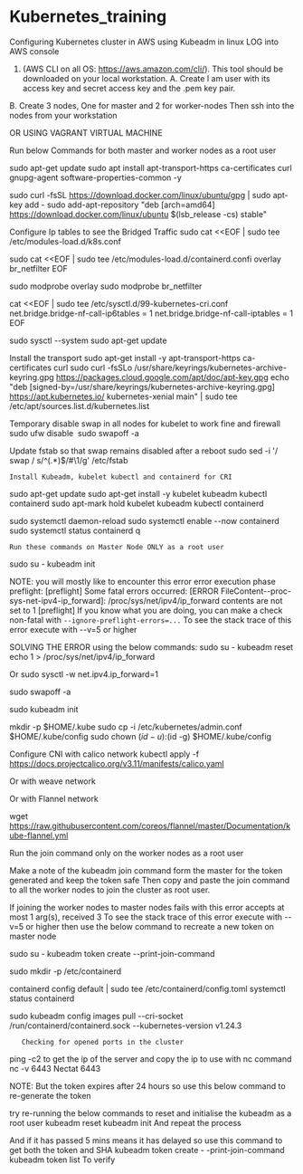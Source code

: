 # Kubernetes_training
Configuring Kubernetes cluster in AWS using Kubeadm in linux 
LOG into AWS console 
1. (AWS CLI on all OS:      https://aws.amazon.com/cli/).  This tool should be downloaded on your local workstation.
A. Create I am user with its access key and secret access key and the .pem key pair.

B.  Create 3 nodes, One for master and 2 for worker-nodes
Then ssh into the nodes from your workstation

OR USING VAGRANT VIRTUAL MACHINE

Run below Commands for both master and worker nodes as a root user 
     
sudo apt-get update
sudo apt install apt-transport-https ca-certificates  curl gnupg-agent software-properties-common  -y

sudo curl -fsSL https://download.docker.com/linux/ubuntu/gpg | sudo apt-key add -
sudo add-apt-repository "deb [arch=amd64] https://download.docker.com/linux/ubuntu $(lsb_release -cs) stable"

Configure Ip tables to see the Bridged Traffic
sudo cat <<EOF | sudo tee /etc/modules-load.d/k8s.conf

sudo cat <<EOF | sudo tee /etc/modules-load.d/containerd.confi
overlay
br_netfilter
EOF

sudo modprobe overlay 
sudo modprobe br_netfilter


cat <<EOF | sudo tee /etc/sysctl.d/99-kubernetes-cri.conf
net.bridge.bridge-nf-call-ip6tables = 1
net.bridge.bridge-nf-call-iptables = 1
EOF


sudo sysctl --system
sudo apt-get update

   Install the transport
sudo apt-get install -y apt-transport-https ca-certificates curl
sudo curl -fsSLo /usr/share/keyrings/kubernetes-archive-keyring.gpg https://packages.cloud.google.com/apt/doc/apt-key.gpg
echo "deb [signed-by=/usr/share/keyrings/kubernetes-archive-keyring.gpg] https://apt.kubernetes.io/   kubernetes-xenial main" | sudo tee /etc/apt/sources.list.d/kubernetes.list

 Temporary disable swap in all nodes for kubelet to work fine  and firewall  
sudo ufw disable  sudo swapoff -a               
       
   Update fstab so that swap remains disabled after a reboot
 sudo sed -i '/ swap / s/^\(.*\)$/#\1/g' /etc/fstab 
 
    Install Kubeadm, kubelet kubectl and containerd for CRI
sudo apt-get update
sudo apt-get install -y kubelet kubeadm kubectl containerd
sudo apt-mark hold kubelet kubeadm kubectl containerd

sudo systemctl daemon-reload 
sudo  systemctl enable --now containerd
sudo systemctl status containerd
q

    Run these commands on Master Node ONLY as a root user
  
sudo su -
kubeadm init  

NOTE: you will mostly like to encounter this error 
       error execution phase preflight: [preflight] Some fatal errors occurred:
	[ERROR FileContent--proc-sys-net-ipv4-ip_forward]: /proc/sys/net/ipv4/ip_forward contents are not set to 1
[preflight] If you know what you are doing, you can make a check non-fatal with `--ignore-preflight-errors=...`
To see the stack trace of this error execute with --v=5 or higher

SOLVING THE ERROR using the below commands:
sudo su -
kubeadm reset 
echo 1 > /proc/sys/net/ipv4/ip_forward

Or 
sudo sysctl -w net.ipv4.ip_forward=1

sudo swapoff -a 

sudo kubeadm init

mkdir -p $HOME/.kube
 sudo cp -i /etc/kubernetes/admin.conf $HOME/.kube/config
 sudo chown $(id -u):$(id -g) $HOME/.kube/config

 Configure CNI with calico network
kubectl apply -f https://docs.projectcalico.org/v3.11/manifests/calico.yaml

Or with weave network


Or with Flannel network

wget https://raw.githubusercontent.com/coreos/flannel/master/Documentation/kube-flannel.yml

 Run the join command only on the worker nodes as a root user 

Make a note of the kubeadm join command form the master for the token generated and keep the token safe 
Then copy and paste the join command to all the worker nodes to join the cluster as root user.

If joining the worker nodes to master nodes fails with this error accepts at most 1 arg(s), received 3 To see the stack trace of this error execute with --v=5 or higher
then use the below command to recreate a new token on master node 

sudo su -
kubeadm token create --print-join-command



sudo mkdir -p /etc/containerd

containerd config default | sudo tee /etc/containerd/config.toml
systemctl status containerd 

sudo kubeadm config images pull --cri-socket /run/containerd/containerd.sock --kubernetes-version v1.24.3

       Checking for opened ports in the cluster 
ping <target hostname >  -c2      to get the ip of the server and copy the ip to use with nc command 
nc -v <nodeIp> 6443
Nectat <nodeIp> 6443

NOTE:
But the token expires after 24 hours so use this below command to re-generate the token

 try re-running the below commands to reset and initialise the kubeadm as a root user 
kubeadm reset
kubeadm init
And repeat the process

And if it has passed 5 mins means it has delayed so use this command to get both the token and SHA
kubeadm token create  - -print-join-command
kubeadm token list        To verify 
